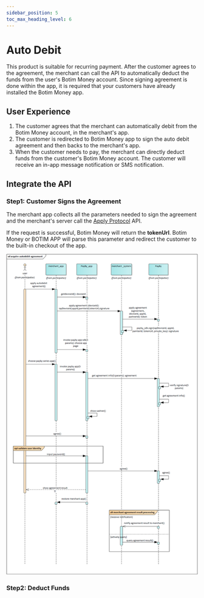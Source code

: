 ```yaml
---
sidebar_position: 5
toc_max_heading_level: 6
---
```


# Auto Debit

This product is suitable for recurring payment. After the customer agrees to the agreement, the merchant can call the API to automatically deduct the funds from the user's Botim Money account. Since signing agreement is done within the app, it is required that your customers have already installed the Botim Money app.

## User Experience

1. The customer agrees that the merchant can automatically debit from the Botim Money account, in the merchant's app.
2. The customer is redirected to Botim Money app to sign the auto debit agreement and then backs to the merchant's app. 
3. When the customer needs to pay, the merchant can directly deduct funds from the customer's Botim Money account. The customer will receive an in-app message notification or SMS notification.


## Integrate the API

### Step1: Customer Signs the Agreement

The merchant app collects all the parameters needed to sign the agreement and the merchant's server call the [Apply Protocol](/docs/applyprot) API.

If the request is successful, Botim Money will return the **tokenUrl**. Botim Money or BOTIM APP will parse this parameter and redirect the customer to the built-in checkout of the app.<br/>

![autodebitflow](../pic/autodebit.png)


### Step2: Deduct Funds



